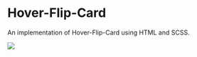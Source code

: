 # Hover-Flip-Card
An implementation of Hover-Flip-Card using HTML and SCSS.

![](https://github.com/infiniteoverflow/Hover-Flip-Card/blob/master/Screen-Recording-2020-04-30-at-1.gif)
